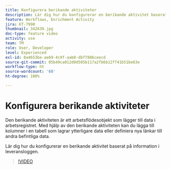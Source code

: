 ```yaml
---
title: Konfigurera berikande aktiviteter
description: Lär dig hur du konfigurerar en berikande aktivitet baserat på information i leveransloggen.
feature: Workflows, Enrichment Activity
jira: KT-7990
thumbnail: 342639.jpg
doc-type: feature video
activity: use
team: TM
role: User, Developer
level: Experienced
exl-id: 8a4653be-ae69-4c9f-aab8-dbff886ceecd
source-git-commit: 05b49ca012d0d505b117a2fb6b12ff41b51be63e
workflow-type: ht
source-wordcount: '68'
ht-degree: 100%

---
```


# Konfigurera berikande aktiviteter

Den berikande aktiviteten är ett arbetsflödesobjekt som lägger till data i arbetsregistret. Med hjälp av den berikande aktiviteten kan du lägga till kolumner i en tabell som lagrar ytterligare data eller definiera nya länkar till andra befintliga data.

Lär dig hur du konfigurerar en berikande aktivitet baserat på information i leveransloggen.

>[!VIDEO](https://video.tv.adobe.com/v/342639?quality=12&learn=on)
